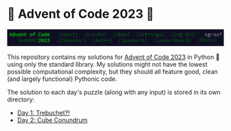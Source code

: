 # 🎄 Advent of Code 2023 🌟

![Advent of Code Header Screenshot](./img/header.png)

This repository contains my solutions for [Advent of Code 2023](https://adventofcode.com/2023/) in Python 🐍 using only the standard library. My solutions might not have the lowest possible computational complexity, but they should all feature good, clean (and largely functional) Pythonic code.

The solution to each day's puzzle (along with any input) is stored in its own directory:

-   [Day 1: Trebuchet?!](./day01)
-   [Day 2: Cube Conundrum](./day02)

